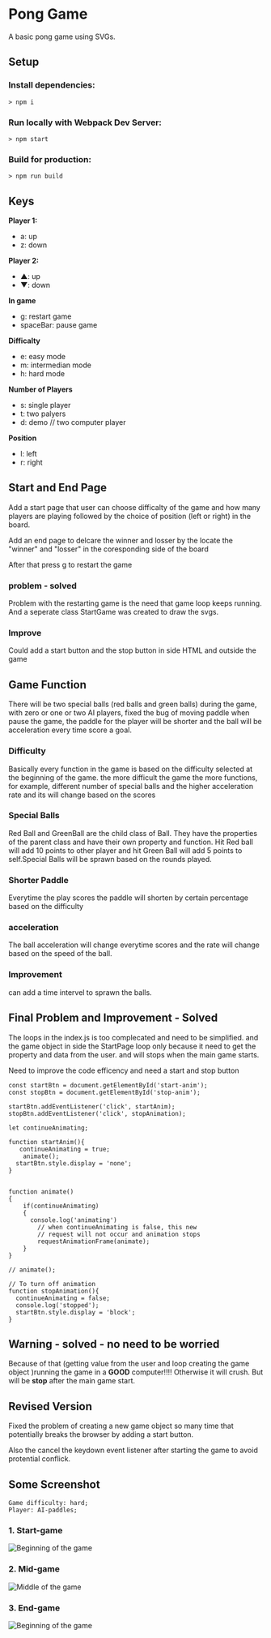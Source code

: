 # Pong Game

A basic pong game using SVGs.

## Setup

### Install dependencies:

`> npm i`

### Run locally with Webpack Dev Server:

`> npm start`

### Build for production:

`> npm run build`

## Keys

**Player 1:**
* a: up
* z: down

**Player 2:**
* ▲: up
* ▼: down

**In game**
* g: restart game
* spaceBar: pause game

**Difficalty**
* e: easy mode
* m: intermedian mode
* h: hard mode

**Number of Players**
* s: single player
* t: two palyers
* d: demo // two computer player

**Position**
* l: left
* r: right


## Start and End Page
Add a start page that user can choose difficalty of the game and how many players are playing followed by the choice of position (left or right) in the board.

Add an end page to delcare the winner and losser by the locate the "winner" and "losser" in the coresponding side of the board

After that press g to restart the game

### problem - solved
Problem with the restarting game is the need that game loop keeps running. And a seperate class StartGame was created to draw the svgs.

### Improve
Could add a start button and the stop button in side HTML and outside the game

## Game Function
There will be two special balls (red balls and green balls) during the game, with zero or one or two AI players, fixed the bug of moving paddle when pause the game, the paddle for the player will be shorter and the ball will be acceleration every time score a goal.

### Difficulty
Basically every function in the game is based on the difficulty selected at the beginning of the game. the more difficult the game the more functions, for example, different number of special balls and the higher acceleration rate and its will change based on the scores

### Special Balls
Red Ball and GreenBall are the child class of Ball. They have the properties of the parent class and have their own property and function. Hit Red ball will add 10 points to other player and hit Green Ball will add 5 points to self.Special Balls will be sprawn based on the rounds played.

### Shorter Paddle
Everytime the play scores the paddle will shorten by certain percentage based on the difficulty

### acceleration
The ball acceleration will change everytime scores and the rate will change based on the speed of the ball.

### Improvement
can add a time intervel to sprawn the balls.

##  Final Problem and Improvement - Solved
The loops in the index.js is too complecated and need to be simplified. and the game object in side the StartPage loop only because it need to get the property and data from the user. and will stops when the main game starts.

Need to improve the code efficency and need a start and stop button

```
const startBtn = document.getElementById('start-anim');
const stopBtn = document.getElementById('stop-anim');

startBtn.addEventListener('click', startAnim);
stopBtn.addEventListener('click', stopAnimation);

let continueAnimating;

function startAnim(){
   continueAnimating = true;
    animate();
  startBtn.style.display = 'none';
}


function animate()
{
    if(continueAnimating)
    {
      console.log('animating')
        // when continueAnimating is false, this new
        // request will not occur and animation stops
        requestAnimationFrame(animate); 
    }
}

// animate();

// To turn off animation
function stopAnimation(){
  continueAnimating = false;
  console.log('stopped');
  startBtn.style.display = 'block';
}

```

## Warning - solved - no need to be worried
Because of that (getting value from the user and loop creating the game object )running the game in a **GOOD** computer!!!! Otherwise it will crush. But will be **stop** after the main game start.


## Revised Version
Fixed the problem of creating a new game object so many time that potentially breaks the browser by adding a start button.

Also the cancel the keydown event listener after starting the game to avoid protential conflick.

## Some Screenshot
```
Game difficulty: hard;
Player: AI-paddles;
```

### 1. Start-game
![Beginning of the game](screenshot/screenshot-beginning.gif)

### 2. Mid-game
![Middle of the game](screenshot/screenshot-mid-game.gif)

### 3. End-game
![Beginning of the game](screenshot/screenshot-end-winning.gif)
